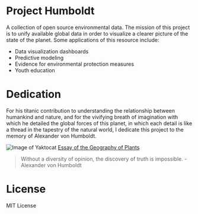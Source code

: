 Project Humboldt
=============

A collection of open source environmental data. The mission of this project is to unify available global data in order to visualize a clearer picture of the state of the planet. Some applications of this resource include:
    
- Data visualization dashboards
- Predictive modeling
- Evidence for environmental protection measures
- Youth education

# Dedication
For his titanic contribution to understanding the relationship between humankind and nature, and for the vivifying breath of imagination with which he detailed the global forces of this planet, in which each detail is like a thread in the tapestry of the natural world, I dedicate this project to the memory of Alexander von Humboldt.

![Image of Yaktocat](https://i.etsystatic.com/16797989/r/il/247e23/1465591817/il_570xN.1465591817_nko7.jpg)
[Essay of the Geography of Plants](http://gsp.humboldt.edu/OLM/Courses/GSP_510/Articles/Alexander_von_Humboldt,_Aime_Bonpland-Essay_on_the_Geography_of_Plants-University_Of_Chicago_Press%282009%29.pdf)

> Without a diversity of opinion, the discovery of truth is impossible. - Alexander von Humboldt

# License
MIT License